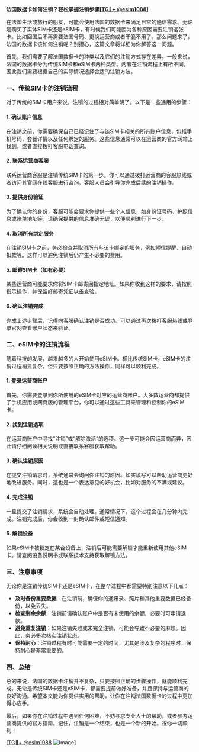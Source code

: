 **法国数据卡如何注销？轻松掌握注销步骤[[TG💪+ @esim1088](https://t.me/s/esim1088)]**

在法国生活或旅行的朋友，可能会使用法国的数据卡来满足日常的通信需求。无论是购买了实体SIM卡还是eSIM卡，有时候我们可能因为各种原因需要注销这张卡。比如回国后不再需要法国号码、更换运营商或者干脆不用了。那么问题来了，法国的数据卡该如何注销呢？别担心，这篇文章将详细为你解答这一问题。

首先，我们需要了解法国数据卡的种类以及它们的注销方式存在差异。一般来说，法国的数据卡分为传统SIM卡和eSIM卡两种类型。两者在注销流程上有所不同，因此我们需要根据自己的实际情况选择合适的注销方法。

### 一、传统SIM卡的注销流程

对于传统的SIM卡用户来说，注销的过程相对简单明了。以下是一些通用的步骤：

#### 1. 确认账户信息
在注销之前，你需要确保自己已经记住了与该SIM卡相关的所有账户信息，包括手机号码、套餐详情以及任何绑定的服务。这些信息通常可以在运营商的官方网站上找到，或者直接拨打客服电话查询。

#### 2. 联系运营商客服
联系运营商客服是注销传统SIM卡的第一步。你可以通过拨打运营商的客服热线或者访问其官网在线客服进行咨询。客服人员会引导你完成后续的注销操作。

#### 3. 提供身份验证
为了确认你的身份，客服可能会要求你提供一些个人信息，如身份证号码、护照信息或账单地址等。请确保提供的信息准确无误，以便顺利进行下一步。

#### 4. 取消所有绑定服务
在注销SIM卡之前，务必检查并取消所有与该卡绑定的服务，例如短信提醒、自动扣款等。这样可以避免注销后仍产生不必要的费用。

#### 5. 邮寄SIM卡（如有必要）
某些运营商可能要求你将SIM卡邮寄回指定地址。如果你收到这样的要求，请按照指示操作，并保留好邮寄凭证以备查验。

#### 6. 确认注销完成
完成上述步骤后，记得向客服确认注销是否成功。可以通过再次拨打客服热线或登录官网查看账户状态来验证。

### 二、eSIM卡的注销流程

随着科技的发展，越来越多的人开始使用eSIM卡。相比传统SIM卡，eSIM卡的注销过程稍显复杂，但只要按照正确的方法操作，同样可以顺利完成。

#### 1. 登录运营商账户
首先，你需要登录到你所使用的eSIM卡对应的运营商账户。大多数运营商都提供了手机应用或网页版的管理平台，你可以通过这些工具来管理和控制你的eSIM卡。

#### 2. 找到注销选项
在运营商账户中寻找“注销”或“解除激活”的选项。这一步可能会因运营商而异，因此请仔细阅读相关说明或直接联系客服获取帮助。

#### 3. 确认注销原因
在提交注销请求时，系统通常会询问你注销的原因。如实填写可以帮助运营商更好地改进服务。同时，这也是一个表达意见的好机会，比如对服务的不满或建议。

#### 4. 完成注销
一旦提交了注销请求，系统会自动处理。通常情况下，这个过程会在几分钟内完成。注销完成后，你会收到一封确认邮件或短信通知。

#### 5. 解锁设备
如果eSIM卡被锁定在某台设备上，注销后可能需要解锁才能重新使用其他eSIM卡。请查阅设备说明书或联系技术支持获取解锁方法。

### 三、注意事项

无论你是注销传统SIM卡还是eSIM卡，在整个过程中都需要特别注意以下几点：

- **及时备份重要数据**：在注销前，确保你的通讯录、照片和其他重要数据已经备份，以免丢失。
- **检查剩余余额**：注销前请确认账户中是否有未使用的余额，必要时可申请退款。
- **避免重复注销**：如果注销失败或未完全注销，可能会导致不必要的麻烦。因此，务必多次核实注销状态。
- **保持耐心**：注销过程有时可能需要一定的时间，尤其是涉及复杂的程序时，保持耐心是非常重要的。

### 四、总结

总的来说，法国的数据卡注销并不复杂，只要按照正确的步骤操作，就能顺利完成。无论是传统SIM卡还是eSIM卡，都需要提前做好准备，并且保持与运营商的良好沟通。希望本文能为你提供实用的帮助，让你在注销法国数据卡的过程中更加得心应手。

最后，如果你在注销过程中遇到任何困难，不妨寻求专业人士的帮助，或者参考运营商提供的官方指南。记住，注销是一个结束，也是一个新的开始。祝你一切顺利！

[[TG💪+ @esim1088](https://t.me/s/esim1088) ![Image](https://i.postimg.cc/4NQfJmqS/Snipaste-2025-05-13-00-14-12.png)]